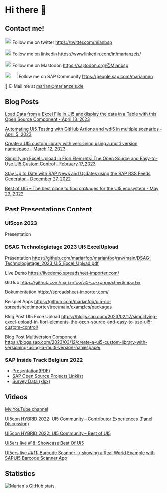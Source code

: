 # Hi there 👋
## Contact me!

<img src="https://raw.githubusercontent.com/FortAwesome/Font-Awesome/6.x/svgs/brands/twitter.svg" width="20" height="20"> Follow me on twitter https://twitter.com/mianbsp

<img src="https://raw.githubusercontent.com/FortAwesome/Font-Awesome/6.x/svgs/brands/linkedin.svg" width="20" height="20"> Follow me on linkedin https://www.linkedin.com/in/marianzeis/

<img src="https://raw.githubusercontent.com/FortAwesome/Font-Awesome/6.x/svgs/brands/mastodon.svg" width="20" height="20"> Follow me on Mastodon https://saptodon.org/@Mianbsp

<img src="https://upload.wikimedia.org/wikipedia/commons/8/8f/SAP-Logo.svg" width="40" height="20"> Follow me on SAP Community https://people.sap.com/mariannnn

:email: E-Mail me at [marian@marianzeis.de](mailto:marian@marianzeis.de)  

## Blog Posts

[Load Data from a Excel File in UI5 and display the data in a Table with this Open Source Component - April 13, 2023 ](https://blogs.sap.com/2023/04/13/load-data-from-a-excel-file-in-ui5-and-display-the-data-in-a-table-with-this-open-source-component/)

[Automating UI5 Testing with GitHub Actions and wdi5 in multiple scenarios - April 5, 2023](https://blogs.sap.com/2023/04/05/automating-ui5-testing-with-github-actions-and-wdi5-in-multiple-scenarios/) 

[Create a UI5 custom library with versioning using a multi version namespace - March 12, 2023](https://blogs.sap.com/2023/03/12/create-a-ui5-custom-library-with-versioning-using-a-multi-version-namespace/)

[Simplifying Excel Upload in Fiori Elements: The Open Source and Easy-to-Use UI5 Custom Control - February 17, 2023](https://blogs.sap.com/2023/02/17/simplifying-excel-upload-in-fiori-elements-the-open-source-and-easy-to-use-ui5-custom-control/)

[Stay Up to Date with SAP News and Updates using the SAP RSS Feeds Generator - December 27, 2022 ](https://blogs.sap.com/2022/12/27/stay-up-to-date-with-sap-news-and-updates-using-the-sap-rss-feeds-generator/)

[Best of UI5 – The best place to find packages for the UI5 ecosystem - May 23, 2022](https://blogs.sap.com/2022/05/23/best-of-ui5-the-best-place-to-find-packages-for-the-ui5-ecosystem/)

## Past Presentations Content

### UI5con 2023

Presentation

### DSAG Technologietage 2023 UI5 ExcelUpload 

Präsentation 
https://github.com/marianfoo/marianfoo/raw/main/DSAG-Technologietage_2023_UI5_Excel_Upload.pdf

Live Demo
https://livedemo.spreadsheet-importer.com/

GitHub 
https://github.com/marianfoo/ui5-cc-spreadsheetimporter

Dokumentation 
https://spreadsheet-importer.com/

Beispiel Apps
https://github.com/marianfoo/ui5-cc-spreadsheetimporter/tree/main/examples/packages

Blog Post UI5 Exce Upload 
https://blogs.sap.com/2023/02/17/simplifying-excel-upload-in-fiori-elements-the-open-source-and-easy-to-use-ui5-custom-control/

Blog Post Multiversion Component 
https://blogs.sap.com/2023/03/12/create-a-ui5-custom-library-with-versioning-using-a-multi-version-namespace/

### SAP Inside Track Belgium 2022

- [Presentation(PDF)](https://github.com/marianfoo/marianfoo/raw/main/SITBE%20Best%20of%20Open%20Source%20SAP%20Projects.pdf)
- [SAP Open Source Projects Linklist](SAP_OpenSource.md)
- [Survey Data (xlsx)](https://github.com/marianfoo/marianfoo/raw/main/Survey_State_of_Open_Source.xlsx)

## Videos

[My YouTube channel](https://www.youtube.com/@marianzeis4687)

[UI5con HYBRID 2022: UI5 Community – Contributor Experiences (Panel Discussion)](https://www.youtube.com/watch?v=KOsQt-arDzs)

[UI5con HYBRID 2022: UI5 Community – Best of UI5](https://www.youtube.com/watch?v=pOE3NKO_gk4)

[UI5ers live #18: Showcase Best Of UI5](https://www.youtube.com/watch?v=vYd0-wzcZrU&t=368s)

[UI5ers live ##11: Barcode Scanner -> showing a Real World Example with SAPUI5 Barcode Scanner App](https://www.youtube.com/watch?v=ksx7zhp_kkI&t=514s)



## Statistics

[![Marian's GitHub stats](https://github-readme-stats.vercel.app/api?username=marianfoo)](https://github.com/anuraghazra/github-readme-stats)

